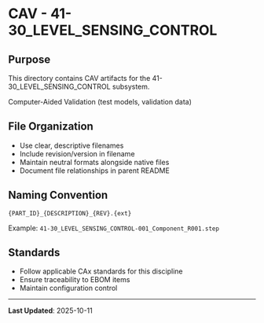 # CAV - 41-30_LEVEL_SENSING_CONTROL

## Purpose

This directory contains CAV artifacts for the 41-30_LEVEL_SENSING_CONTROL subsystem.

Computer-Aided Validation (test models, validation data)

## File Organization

- Use clear, descriptive filenames
- Include revision/version in filename
- Maintain neutral formats alongside native files
- Document file relationships in parent README

## Naming Convention

```
{PART_ID}_{DESCRIPTION}_{REV}.{ext}
```

Example: `41-30_LEVEL_SENSING_CONTROL-001_Component_R001.step`

## Standards

- Follow applicable CAx standards for this discipline
- Ensure traceability to EBOM items
- Maintain configuration control

---

**Last Updated**: 2025-10-11
